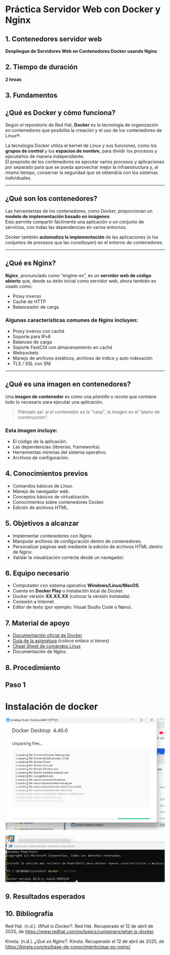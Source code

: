 # Práctica Servidor Web con Docker y Nginx

## 1. Contenedores servidor web

**Despliegue de Servidores Web en Contenedores Docker usando Nginx**

## 2. Tiempo de duración

**2 hroas**

## 3. Fundamentos

## ¿Qué es Docker y cómo funciona?

Según el repositorio de Red Hat, **Docker** es la tecnología de organización en contenedores que posibilita la creación y el uso de los contenedores de Linux®.

La tecnología Docker utiliza el kernel de Linux y sus funciones, como los **grupos de control** y los **espacios de nombre**, para dividir los procesos y ejecutarlos de manera independiente.  
El propósito de los contenedores es ejecutar varios procesos y aplicaciones por separado para que se pueda aprovechar mejor la infraestructura y, al mismo tiempo, conservar la seguridad que se obtendría con los sistemas individuales.

---

## ¿Qué son los contenedores?

Las herramientas de los contenedores, como Docker, proporcionan un **modelo de implementación basado en imágenes**.  
Esto permite compartir fácilmente una aplicación o un conjunto de servicios, con todas las dependencias en varios entornos.

Docker también **automatiza la implementación** de las aplicaciones (o los conjuntos de procesos que las constituyen) en el entorno de contenedores.

---

## ¿Qué es Nginx?

**Nginx**, pronunciado como “engine-ex”, es un **servidor web de código abierto** que, desde su éxito inicial como servidor web, ahora también es usado como:
- Proxy inverso
- Caché de HTTP
- Balanceador de carga

### Algunas características comunes de Nginx incluyen:
- Proxy inverso con caché
- Soporte para IPv6
- Balanceo de carga
- Soporte FastCGI con almacenamiento en caché
- Websockets
- Manejo de archivos estáticos, archivos de índice y auto indexación
- TLS / SSL con SNI

---

## ¿Qué es una imagen en contenedores?

Una **imagen de contenedor** es como una *plantilla* o *receta* que contiene todo lo necesario para ejecutar una aplicación.

> Piénsalo así: si el contenedor es la "casa", la imagen es el "plano de construcción".

### Esta imagen incluye:
- El código de la aplicación.
- Las dependencias (librerías, frameworks).
- Herramientas mínimas del sistema operativo.
- Archivos de configuración.

## 4. Conocimientos previos

- Comandos básicos de Linux.
- Manejo de navegador web.
- Conceptos básicos de virtualización.
- Conocimientos sobre contenedores Docker.
- Edición de archivos HTML.

## 5. Objetivos a alcanzar

- Implementar contenedores con Nginx.
- Manipular archivos de configuración dentro de contenedores.
- Personalizar páginas web mediante la edición de archivos HTML dentro de Nginx.
- Validar la visualización correcta desde un navegador.

## 6. Equipo necesario

- Computador con sistema operativo **Windows/Linux/MacOS**.
- Cuenta en **Docker Play** o instalación local de Docker.
- Docker versión **XX.XX.XX** (colocar la versión instalada).
- Conexión a Internet.
- Editor de texto (por ejemplo: Visual Studio Code o Nano).

## 7. Material de apoyo

- [Documentación oficial de Docker](https://docs.docker.com/)
- [Guía de la asignatura](#) *(coloca enlace si tienes)*
- [Cheat Sheet de comandos Linux](https://education.github.com/git-cheat-sheet-education.pdf)
- Documentación de Nginx.

## 8. Procedimiento

## Paso 1 
# Instalación de docker 
  
 ![Texto alternativo](https://github.com/Edissonfierro/docker1/blob/main/1.jpg)

  ![Texto alternativo](https://github.com/Edissonfierro/docker1/blob/main/2.jpg)



  ## 9. Resultados esperados



## 10. Bibliografía

Red Hat. (n.d.). *What is Docker?*. Red Hat. Recuperado el 12 de abril de 2025, de https://www.redhat.com/es/topics/containers/what-is-docker

Kinsta. (n.d.). *¿Qué es Nginx?*. Kinsta. Recuperado el 12 de abril de 2025, de https://kinsta.com/es/base-de-conocimiento/que-es-nginx/

